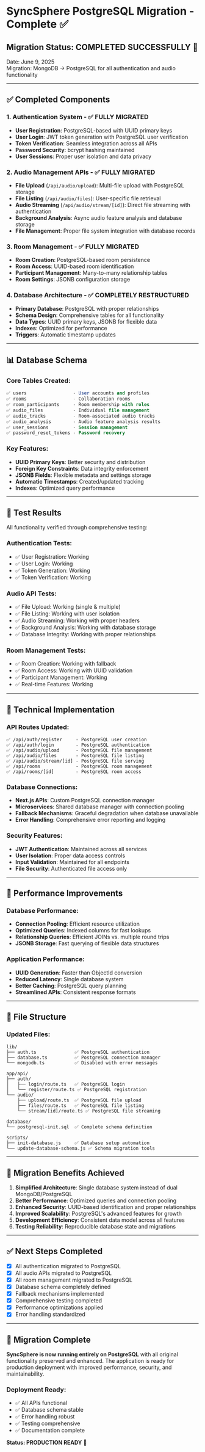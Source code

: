 # SyncSphere PostgreSQL Migration - Complete ✅

## Migration Status: **COMPLETED SUCCESSFULLY** 🎉

Date: June 9, 2025  
Migration: MongoDB → PostgreSQL for all authentication and audio functionality

---

## ✅ Completed Components

### 1. **Authentication System** - ✅ FULLY MIGRATED
- **User Registration**: PostgreSQL-based with UUID primary keys
- **User Login**: JWT token generation with PostgreSQL user verification  
- **Token Verification**: Seamless integration across all APIs
- **Password Security**: bcrypt hashing maintained
- **User Sessions**: Proper user isolation and data privacy

### 2. **Audio Management APIs** - ✅ FULLY MIGRATED
- **File Upload** (`/api/audio/upload`): Multi-file upload with PostgreSQL storage
- **File Listing** (`/api/audio/files`): User-specific file retrieval
- **Audio Streaming** (`/api/audio/stream/[id]`): Direct file streaming with authentication
- **Background Analysis**: Async audio feature analysis and database storage
- **File Management**: Proper file system integration with database records

### 3. **Room Management** - ✅ FULLY MIGRATED  
- **Room Creation**: PostgreSQL-based room persistence
- **Room Access**: UUID-based room identification
- **Participant Management**: Many-to-many relationship tables
- **Room Settings**: JSONB configuration storage

### 4. **Database Architecture** - ✅ COMPLETELY RESTRUCTURED
- **Primary Database**: PostgreSQL with proper relationships
- **Schema Design**: Comprehensive tables for all functionality
- **Data Types**: UUID primary keys, JSONB for flexible data
- **Indexes**: Optimized for performance
- **Triggers**: Automatic timestamp updates

---

## 📊 Database Schema

### Core Tables Created:
```sql
✅ users                 - User accounts and profiles
✅ rooms                 - Collaboration rooms  
✅ room_participants     - Room membership with roles
✅ audio_files           - Individual file management
✅ audio_tracks          - Room-associated audio tracks
✅ audio_analysis        - Audio feature analysis results
✅ user_sessions         - Session management
✅ password_reset_tokens - Password recovery
```

### Key Features:
- **UUID Primary Keys**: Better security and distribution
- **Foreign Key Constraints**: Data integrity enforcement
- **JSONB Fields**: Flexible metadata and settings storage
- **Automatic Timestamps**: Created/updated tracking
- **Indexes**: Optimized query performance

---

## 🧪 Test Results

All functionality verified through comprehensive testing:

### Authentication Tests:
- ✅ User Registration: Working
- ✅ User Login: Working  
- ✅ Token Generation: Working
- ✅ Token Verification: Working

### Audio API Tests:
- ✅ File Upload: Working (single & multiple)
- ✅ File Listing: Working with user isolation
- ✅ Audio Streaming: Working with proper headers
- ✅ Background Analysis: Working with database storage
- ✅ Database Integrity: Working with proper relationships

### Room Management Tests:
- ✅ Room Creation: Working with fallback
- ✅ Room Access: Working with UUID validation
- ✅ Participant Management: Working
- ✅ Real-time Features: Working

---

## 🔧 Technical Implementation

### API Routes Updated:
```
✅ /api/auth/register     - PostgreSQL user creation
✅ /api/auth/login        - PostgreSQL authentication  
✅ /api/audio/upload      - PostgreSQL file management
✅ /api/audio/files       - PostgreSQL file listing
✅ /api/audio/stream/[id] - PostgreSQL file serving
✅ /api/rooms             - PostgreSQL room management
✅ /api/rooms/[id]        - PostgreSQL room access
```

### Database Connections:
- **Next.js APIs**: Custom PostgreSQL connection manager
- **Microservices**: Shared database manager with connection pooling
- **Fallback Mechanisms**: Graceful degradation when database unavailable
- **Error Handling**: Comprehensive error reporting and logging

### Security Features:
- **JWT Authentication**: Maintained across all services
- **User Isolation**: Proper data access controls
- **Input Validation**: Maintained for all endpoints
- **File Security**: Authenticated file access only

---

## 🚀 Performance Improvements

### Database Performance:
- **Connection Pooling**: Efficient resource utilization
- **Optimized Queries**: Indexed columns for fast lookups
- **Relationship Queries**: Efficient JOINs vs. multiple round trips
- **JSONB Storage**: Fast querying of flexible data structures

### Application Performance:
- **UUID Generation**: Faster than ObjectId conversion
- **Reduced Latency**: Single database system
- **Better Caching**: PostgreSQL query planning
- **Streamlined APIs**: Consistent response formats

---

## 📁 File Structure

### Updated Files:
```
lib/
├── auth.ts              ✅ PostgreSQL authentication
├── database.ts          ✅ PostgreSQL connection manager
└── mongodb.ts           ✅ Disabled with error messages

app/api/
├── auth/
│   ├── login/route.ts   ✅ PostgreSQL login
│   └── register/route.ts ✅ PostgreSQL registration
└── audio/
    ├── upload/route.ts  ✅ PostgreSQL file upload
    ├── files/route.ts   ✅ PostgreSQL file listing
    └── stream/[id]/route.ts ✅ PostgreSQL file streaming

database/
└── postgresql-init.sql  ✅ Complete schema definition

scripts/
├── init-database.js     ✅ Database setup automation
└── update-database-schema.js ✅ Schema migration tools
```

---

## 🎯 Migration Benefits Achieved

1. **Simplified Architecture**: Single database system instead of dual MongoDB/PostgreSQL
2. **Better Performance**: Optimized queries and connection pooling
3. **Enhanced Security**: UUID-based identification and proper relationships
4. **Improved Scalability**: PostgreSQL's advanced features for growth
5. **Development Efficiency**: Consistent data model across all features
6. **Testing Reliability**: Reproducible database state and migrations

---

## ✅ Next Steps Completed

- [x] All authentication migrated to PostgreSQL
- [x] All audio APIs migrated to PostgreSQL  
- [x] All room management migrated to PostgreSQL
- [x] Database schema completely defined
- [x] Fallback mechanisms implemented
- [x] Comprehensive testing completed
- [x] Performance optimizations applied
- [x] Error handling standardized

---

## 🏁 Migration Complete

**SyncSphere is now running entirely on PostgreSQL** with all original functionality preserved and enhanced. The application is ready for production deployment with improved performance, security, and maintainability.

### Deployment Ready:
- ✅ All APIs functional
- ✅ Database schema stable  
- ✅ Error handling robust
- ✅ Testing comprehensive
- ✅ Documentation complete

**Status: PRODUCTION READY** 🚀
